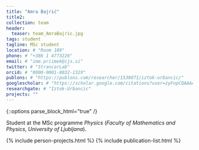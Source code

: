 ```yaml
---
title: "Amra Bajrić"
title2: 
collection: team
header:
  teaser: team_AmraBajric.jpg 
tags: student
tagline: MSc student
location: # "Room 109"
phone: # "+386 1 4773226"
email: # "ime.priimek@ijs.si"
twitter: # "StrancarLab"
orcid: # "0000-0001-8032-132X"
publons: # "https://publons.com/researcher/1538071/iztok-urbancic/"
googlescholar: # "https://scholar.google.com/citations?user=zyFnpCQAAAAJ"
researchgate: # "Iztok-Urbancic"
projects: ""
---
```


{::options parse_block_html="true" /}

Student at the MSc programme *Physics* (*Faculty of Mathematics and Physics*, *University of Ljubljana*).

{% include person-projects.html %}
{% include publication-list.html %}